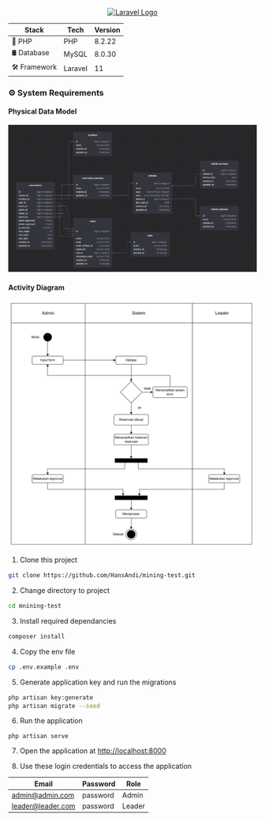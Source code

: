 <p align="center"><a href="https://laravel.com" target="_blank"><img src="https://raw.githubusercontent.com/laravel/art/master/logo-lockup/5%20SVG/2%20CMYK/1%20Full%20Color/laravel-logolockup-cmyk-red.svg" width="400" alt="Laravel Logo"></a></p>

Stack | Tech | Version | 
--- | --- | --- |
🐘 PHP | PHP | 8.2.22
🛢  Database | MySQL | 8.0.30 | 
🛠️ Framework | Laravel | 11 |

### ⚙️ System Requirements

#### Physical Data Model
![img](./docs/pdm.png)

#### Activity Diagram
<img src="./docs/activity.png" width="500px" >

1. Clone this project
```zsh
git clone https://github.com/HansAndi/mining-test.git
```

2. Change directory to project
```zsh 
cd mnining-test
```

3. Install required dependancies
```zsh
composer install
```

4. Copy the env file
```zsh
cp .env.example .env
```

5. Generate application key and run the migrations
```zsh
php artisan key:generate
php artisan migrate --seed
```

6. Run the application
```
php artisan serve
```

7. Open the application at [http://localhost:8000](http://localhost:8000)

8. Use these login credentials to access the application

Email | Password | Role | 
--- | --- | --- |
admin@admin.com | password | Admin |
leader@leader.com | password | Leader | 
